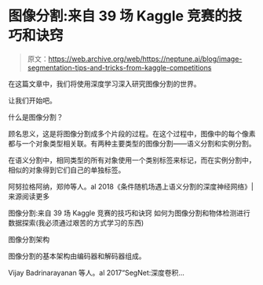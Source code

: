 # 图像分割:来自 39 场 Kaggle 竞赛的技巧和诀窍

> 原文：<https://web.archive.org/web/https://neptune.ai/blog/image-segmentation-tips-and-tricks-from-kaggle-competitions>

在这篇文章中，我们将使用深度学习深入研究图像分割的世界。

让我们开始吧。

什么是图像分割？

顾名思义，这是将图像分割成多个片段的过程。在这个过程中，图像中的每个像素都与一个对象类型相关联。有两种主要类型的图像分割——语义分割和实例分割。

在语义分割中，相同类型的所有对象使用一个类别标签来标记，而在实例分割中，相似的对象得到它们自己的单独标签。

阿努拉格阿纳，郑帅等人。al 2018《条件随机场遇上语义分割的深度神经网络》|来源阅读更多

图像分割:来自 39 场 Kaggle 竞赛的技巧和诀窍
如何为图像分割和物体检测进行数据探索(我必须通过艰苦的方式学习的东西)

图像分割架构

图像分割的基本架构由编码器和解码器组成。

Vijay Badrinarayanan 等人。al 2017“SegNet:深度卷积...